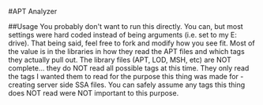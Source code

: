 #APT Analyzer

##Usage
You probably don't want to run this directly.  You can, but most settings were hard coded instead of being arguments (i.e. set to my E: drive).  That being said, feel free to fork and modify how you see fit.  Most of the value is in the libraries in how they read the APT files and which tags they actually pull out.  The library files (APT, LOD, MSH, etc) are NOT complete... they do NOT read all possible tags at this time.  They only read the tags I wanted them to read for the purpose this thing was made for - creating server side SSA files.  You can safely assume any tags this thing does NOT read were NOT important to this purpose.
